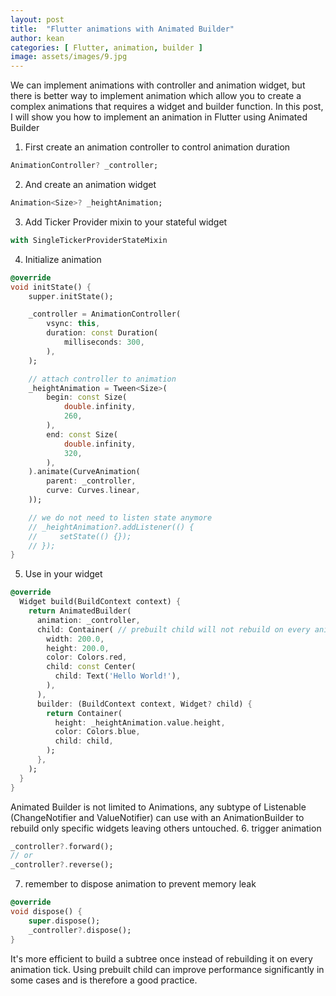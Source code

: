 ```yaml
---
layout: post
title:  "Flutter animations with Animated Builder"
author: kean
categories: [ Flutter, animation, builder ]
image: assets/images/9.jpg
---
```

We can implement animations with controller and animation widget, but there is better way to implement animation which allow you to create a complex animations that requires a widget and builder function. In this post, I will show you how to implement an animation in Flutter using Animated Builder

1. First create an animation controller to control animation duration
```dart
AnimationController? _controller;
```
2. And create an animation widget
```dart
Animation<Size>? _heightAnimation;
```
3. Add Ticker Provider mixin to your stateful widget
```dart
with SingleTickerProviderStateMixin
```
4. Initialize animation
```dart
@override
void initState() {
    supper.initState();

    _controller = AnimationController(
        vsync: this,
        duration: const Duration(
            milliseconds: 300,
        ),
    );

    // attach controller to animation
    _heightAnimation = Tween<Size>(
        begin: const Size(
            double.infinity,
            260,
        ),
        end: const Size(
            double.infinity,
            320,
        ),
    ).animate(CurveAnimation(
        parent: _controller,
        curve: Curves.linear,
    ));

    // we do not need to listen state anymore
    // _heightAnimation?.addListener(() {
    //     setState(() {});
    // });
}
```
5. Use in your widget
```dart
@override
  Widget build(BuildContext context) {
    return AnimatedBuilder(
      animation: _controller,
      child: Container( // prebuilt child will not rebuild on every animation tick
        width: 200.0,
        height: 200.0,
        color: Colors.red,
        child: const Center(
          child: Text('Hello World!'),
        ),
      ),
      builder: (BuildContext context, Widget? child) {
        return Container(
          height: _heightAnimation.value.height,
          color: Colors.blue,
          child: child,
        );
      },
    );
  }
}
```

Animated Builder is not limited to Animations, any subtype of Listenable (ChangeNotifier and ValueNotifier) can use with an AnimationBuilder to rebuild only specific widgets leaving others untouched.
6. trigger animation
```dart
_controller?.forward();
// or
_controller?.reverse();
```
7. remember to dispose animation to prevent memory leak
```dart
@override
void dispose() {
    super.dispose();
    _controller?.dispose();
}
```

It's more efficient to build a subtree once instead of rebuilding it on every animation tick. Using prebuilt child can improve performance significantly in some cases and is therefore a good practice.